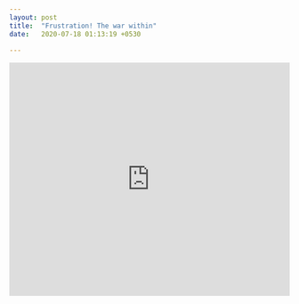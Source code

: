 ```yaml
---
layout: post
title:  "Frustration! The war within"
date:   2020-07-18 01:13:19 +0530
 
---
```

<iframe width="100%" height="420" src="https://www.youtube.com/embed/y5SLGXMzVQ8" frameborder="0" allow="accelerometer; autoplay; encrypted-media; gyroscope; picture-in-picture" allowfullscreen></iframe>